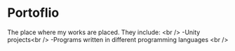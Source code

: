 # Portoflio
The place where my works are placed. They include: &lt;br /> -Unity projects&lt;br /> -Programs written in different programming languages &lt;br />
